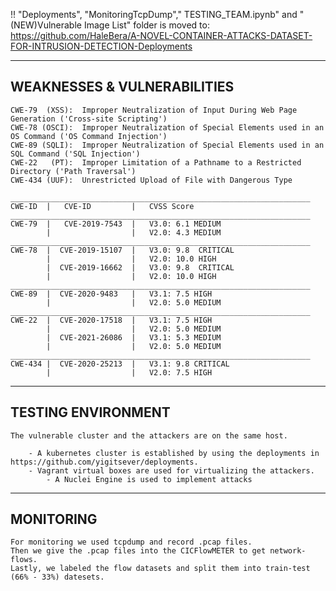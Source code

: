 
!! "Deployments", "MonitoringTcpDump"," TESTING_TEAM.ipynb" and "(NEW)Vulnerable Image List" folder is moved to: https://github.com/HaleBera/A-NOVEL-CONTAINER-ATTACKS-DATASET-FOR-INTRUSION-DETECTION-Deployments


-----------------------------------------------------------------------------------------------------
WEAKNESSES & VULNERABILITIES
-----------------------------------------------------------------------------------------------------

    CWE-79  (XSS):  Improper Neutralization of Input During Web Page Generation ('Cross-site Scripting')
    CWE-78 (OSCI):  Improper Neutralization of Special Elements used in an OS Command ('OS Command Injection')
    CWE-89 (SQLI):  Improper Neutralization of Special Elements used in an SQL Command ('SQL Injection')
    CWE-22   (PT):  Improper Limitation of a Pathname to a Restricted Directory ('Path Traversal')
    CWE-434 (UUF):  Unrestricted Upload of File with Dangerous Type
    
    ___________________________________________________________________
    CWE-ID  |   CVE-ID         |   CVSS Score          
    ___________________________________________________________________
    CWE-79  |   CVE-2019-7543  |   V3.0: 6.1 MEDIUM
            |                  |   V2.0: 4.3 MEDIUM
    ___________________________________________________________________                      
    CWE-78  |  CVE-2019-15107  |   V3.0: 9.8  CRITICAL
            |                  |   V2.0: 10.0 HIGH
            |  CVE-2019-16662  |   V3.0: 9.8  CRITICAL
            |                  |   V2.0: 10.0 HIGH          
    ___________________________________________________________________        
    CWE-89  |  CVE-2020-9483   |   V3.1: 7.5 HIGH
            |                  |   V2.0: 5.0 MEDIUM
    ___________________________________________________________________     
    CWE-22  |  CVE-2020-17518  |   V3.1: 7.5 HIGH
            |                  |   V2.0: 5.0 MEDIUM  
            |  CVE-2021-26086  |   V3.1: 5.3 MEDIUM
            |                  |   V2.0: 5.0 MEDIUM    
    ___________________________________________________________________       
    CWE-434 |  CVE-2020-25213  |   V3.1: 9.8 CRITICAL
            |                  |   V2.0: 7.5 HIGH 
       



-----------------------------------------------------------------------------------------------------
TESTING ENVIRONMENT
-----------------------------------------------------------------------------------------------------

    The vulnerable cluster and the attackers are on the same host.
    
        - A kubernetes cluster is established by using the deployments in https://github.com/yigitsever/deployments.
        - Vagrant virtual boxes are used for virtualizing the attackers.
            - A Nuclei Engine is used to implement attacks   
            


-----------------------------------------------------------------------------------------------------
MONITORING
-----------------------------------------------------------------------------------------------------
    For monitoring we used tcpdump and record .pcap files.
    Then we give the .pcap files into the CICFlowMETER to get network-flows.
    Lastly, we labeled the flow datasets and split them into train-test (66% - 33%) datesets. 




